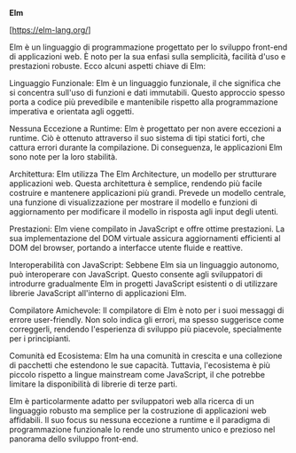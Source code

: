 **Elm**

[https://elm-lang.org/]



Elm è un linguaggio di programmazione progettato per lo sviluppo front-end di applicazioni web. È noto per la sua enfasi sulla semplicità, facilità d'uso e prestazioni robuste. Ecco alcuni aspetti chiave di Elm:

Linguaggio Funzionale: Elm è un linguaggio funzionale, il che significa che si concentra sull'uso di funzioni e dati immutabili. Questo approccio spesso porta a codice più prevedibile e mantenibile rispetto alla programmazione imperativa e orientata agli oggetti.

Nessuna Eccezione a Runtime: Elm è progettato per non avere eccezioni a runtime. Ciò è ottenuto attraverso il suo sistema di tipi statici forti, che cattura errori durante la compilazione. Di conseguenza, le applicazioni Elm sono note per la loro stabilità.

Architettura: Elm utilizza The Elm Architecture, un modello per strutturare applicazioni web. Questa architettura è semplice, rendendo più facile costruire e mantenere applicazioni più grandi. Prevede un modello centrale, una funzione di visualizzazione per mostrare il modello e funzioni di aggiornamento per modificare il modello in risposta agli input degli utenti.

Prestazioni: Elm viene compilato in JavaScript e offre ottime prestazioni. La sua implementazione del DOM virtuale assicura aggiornamenti efficienti al DOM del browser, portando a interfacce utente fluide e reattive.

Interoperabilità con JavaScript: Sebbene Elm sia un linguaggio autonomo, può interoperare con JavaScript. Questo consente agli sviluppatori di introdurre gradualmente Elm in progetti JavaScript esistenti o di utilizzare librerie JavaScript all'interno di applicazioni Elm.

Compilatore Amichevole: Il compilatore di Elm è noto per i suoi messaggi di errore user-friendly. Non solo indica gli errori, ma spesso suggerisce come correggerli, rendendo l'esperienza di sviluppo più piacevole, specialmente per i principianti.

Comunità ed Ecosistema: Elm ha una comunità in crescita e una collezione di pacchetti che estendono le sue capacità. Tuttavia, l'ecosistema è più piccolo rispetto a lingue mainstream come JavaScript, il che potrebbe limitare la disponibilità di librerie di terze parti.

Elm è particolarmente adatto per sviluppatori web alla ricerca di un linguaggio robusto ma semplice per la costruzione di applicazioni web affidabili. Il suo focus su nessuna eccezione a runtime e il paradigma di programmazione funzionale lo rende uno strumento unico e prezioso nel panorama dello sviluppo front-end.
